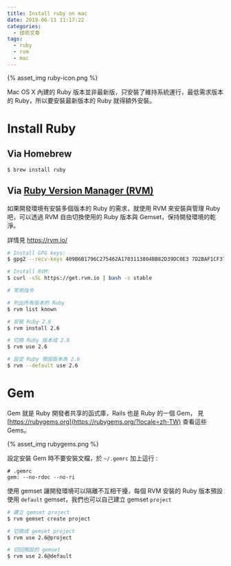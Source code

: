```yaml
---
title: Install ruby on mac
date: 2019-06-11 11:17:22
categories:
  - 技術文章
tags:
  - ruby
  - rvm
  - mac
---
```


{% asset_img ruby-icon.png %}

Mac OS X 內建的 Ruby 版本並非最新版，只安裝了維持系統運行，最低需求版本的 Ruby，所以要安裝最新版本的 Ruby 就得額外安裝。

# Install Ruby

## Via Homebrew

    $ brew install ruby

## Via [Ruby Version Manager (RVM)](https://rvm.io/)

如果開發環境有安裝多個版本的 Ruby 的需求，就使用 RVM 來安裝與管理 Ruby 吧，可以透過 RVM 自由切換使用的 Ruby 版本與 Gemset，保持開發環境的乾淨。

詳情見 <https://rvm.io/>

```sh
# Install GPG keys:  
$ gpg2 --recv-keys 409B6B1796C275462A1703113804BB82D39DC0E3 7D2BAF1CF37B13E2069D6956105BD0E739499BDB

# Install RVM:  
$ curl -sSL https://get.rvm.io | bash -s stable
```

<!-- more -->

```sh
# 常用指令

# 列出所有版本的 Ruby  
$ rvm list known

# 安裝 Ruby 2.6  
$ rvm install 2.6

# 切換 Ruby 版本成 2.6  
$ rvm use 2.6

# 設定 Ruby 預設版本為 2.6  
$ rvm --default use 2.6
```

# Gem

Gem 就是 Ruby 開發者共享的函式庫，Rails 也是 Ruby 的一個 Gem， 見 [https://rubygems.org](https://rubygems.org/?locale=zh-TW) 查看這些 Gems。

{% asset_img rubygems.png %}

設定安裝 Gem 時不要安裝文檔，於 `~/.gemrc` 加上這行 :

```gemrc
# .gemrc
gem: --no-rdoc --no-ri
```

使用 gemset 讓開發環境可以隔離不互相干擾，每個 RVM 安裝的 Ruby 版本預設使用 `default` gemset，我們也可以自己建立 gemset `project`

```sh
# 建立 gemset project  
$ rvm gemset create project

# 切換成 gemset project   
$ rvm use 2.6@project

# 切回預設的 gemset  
$ rvm use 2.6@default
```
